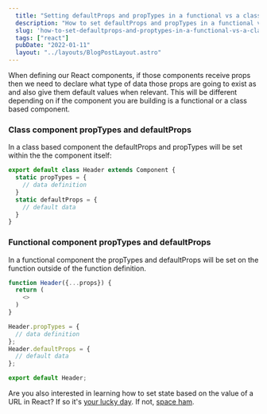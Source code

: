 ```yaml
---
  title: "Setting defaultProps and propTypes in a functional vs a class component"
  description: "How to set defaultProps and propTypes in a functional vs a class component"
  slug: 'how-to-set-defaultprops-and-proptypes-in-a-functional-vs-a-class-component'
  tags: ["react"]
  pubDate: "2022-01-11"
  layout: "../layouts/BlogPostLayout.astro"
---
```


When defining our React components, if those components receive props then we need to declare what type of data those props are going to exist as and also give them default values when relevant. This will be different depending on if the component you are building is a functional or a class based component.

<h3>Class component propTypes and defaultProps</h3>
In a class based component the defaultProps and propTypes will be set within the the component itself:

```javascript
export default class Header extends Component {
  static propTypes = {
    // data definition
  }
  static defaultProps = {
    // default data
  }
}
```

<h3>Functional component propTypes and defaultProps</h3>
In a functional component the propTypes and defaultProps will be set on the function outside of the function definition.

```javascript
function Header({...props}) {
  return (
    <>
  )
}

Header.propTypes = {
  // data definition
};
Header.defaultProps = {
  // default data
};

export default Header;
```

Are you also interested in learning how to set state based on the value of a URL in React? If so it's [your lucky day](https://www.devdecks.io/2021-how-to-set-state-from-url-in-react). If not, [space ham](https://giphy.com/gifs/space-ham-juDuRdAjXoH9m).